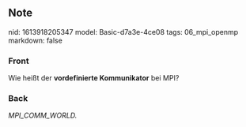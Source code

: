 ## Note
nid: 1613918205347
model: Basic-d7a3e-4ce08
tags: 06_mpi_openmp
markdown: false

### Front
Wie heißt der <b>vordefinierte Kommunikator</b> bei MPI?

### Back
<i>MPI_COMM_WORLD.</i>
